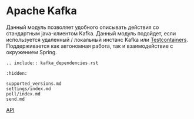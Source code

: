 # Apache Kafka

Данный модуль позволяет удобного описывать действия со стандартным java-клиентом Kafka.
Данный модуль подойдет, если используется удаленный / локальный инстанс Kafka или [Testcontainers](https://www.testcontainers.org/modules/kafka/).
Поддерживается как автономная работа, так и взаимодействие с окружением Spring.

```{eval-rst}
.. include:: kafka_dependencies.rst
```

```{toctree}
:hidden:

supported_versions.md
settings/index.md
poll/index.md
send.md
```

[API](https://tinkoff.github.io/neptune/kafka/index.html)

